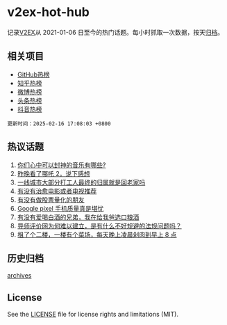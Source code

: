 # v2ex-hot-hub

 记录[V2EX](https://www.v2ex.com/)从 2021-01-06 日至今的热门话题。每小时抓取一次数据，按天[归档](archives)。
 
 ## 相关项目

- [GitHub热榜](https://github.com/snaildev/github-hot-hub)
- [知乎热榜](https://github.com/snaildev/zhihu-hot-hub)
- [微博热榜](https://github.com/snaildev/weibo-hot-hub)
- [头条热榜](https://github.com/snaildev/toutiao-hot-hub)
- [抖音热榜](https://github.com/snaildev/douyin-hot-hub)


 `更新时间：2025-02-16 17:08:03 +0800`

## 热议话题

1. [你们心中可以封神的音乐有哪些?](https://www.v2ex.com/t/1111684)
1. [昨晚看了哪吒 2，说下感想](https://www.v2ex.com/t/1111723)
1. [一线城市大部分打工人最终的归属就是回老家吗](https://www.v2ex.com/t/1111676)
1. [有没有治愈电影或者电视推荐](https://www.v2ex.com/t/1111705)
1. [有没有做股票量化的朋友](https://www.v2ex.com/t/1111704)
1. [Google pixel 手机质量真是堪忧](https://www.v2ex.com/t/1111718)
1. [有没有爱喝白酒的兄弟，我在给我爸选口粮酒](https://www.v2ex.com/t/1111742)
1. [导师评价网为何难以建立，是有什么不好规避的法规问题吗？](https://www.v2ex.com/t/1111713)
1. [租了个二楼，一楼有个菜场，每天晚上凌晨剁肉到早上 8 点](https://www.v2ex.com/t/1111725)

## 历史归档

[archives](archives)

## License

See the [LICENSE](LICENSE) file for license rights and limitations (MIT).
